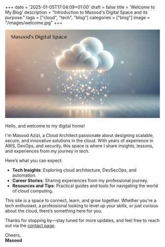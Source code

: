 +++
date = '2025-01-05T17:04:09+01:00'
draft = false
title = 'Welcome to My Blog'
description = "Introduction to Masood's Digital Space and its purpose."
tags = ["cloud", "tech", "blog"]
categories = ["blog"]
image = "/images/welcome.jpg" 
+++

![Welcome to My Blog - Masood's Digital Space](/images/welcome.jpg)

Hello, and welcome to my digital home!

I'm Masood Azizi, a Cloud Architect passionate about designing scalable, secure, and innovative solutions in the cloud. With years of experience in AWS, DevOps, and security, this space is where I share insights, lessons, and experiences from my journey in tech.

Here’s what you can expect:
- **Tech Insights**: Exploring cloud architecture, DevSecOps, and automation.
- **Career Stories**: Sharing experiences from my professional journey.
- **Resources and Tips**: Practical guides and tools for navigating the world of cloud computing.

This site is a space to connect, learn, and grow together. Whether you're a tech enthusiast, a professional looking to level up your skills, or just curious about the cloud, there’s something here for you.

Thanks for stopping by—stay tuned for more updates, and feel free to reach out via the [contact page](/contact/).

Cheers,  
**Masood**